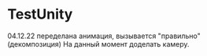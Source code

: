 # TestUnity
04.12.22 переделана анимация, вызывается "правильно" (декомпозиция)
На данный момент доделать камеру.
